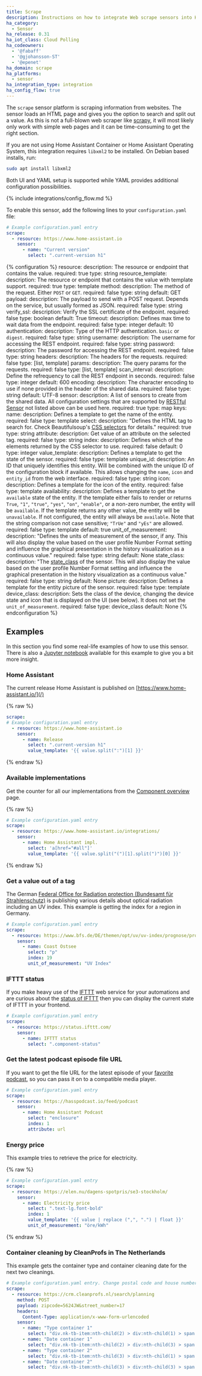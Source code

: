 ```yaml
---
title: Scrape
description: Instructions on how to integrate Web scrape sensors into Home Assistant.
ha_category:
  - Sensor
ha_release: 0.31
ha_iot_class: Cloud Polling
ha_codeowners:
  - '@fabaff'
  - '@gjohansson-ST'
  - '@epenet'
ha_domain: scrape
ha_platforms:
  - sensor
ha_integration_type: integration
ha_config_flow: true
---
```


The `scrape` sensor platform is scraping information from websites. The sensor loads an HTML page and gives you the option to search and split out a value. As this is not a full-blown web scraper like [scrapy](https://scrapy.org/), it will most likely only work with simple web pages and it can be time-consuming to get the right section.

If you are not using Home Assistant Container or Home Assistant Operating System, this integration requires `libxml2` to be installed. On Debian based installs, run:

```bash
sudo apt install libxml2
```

Both UI and YAML setup is supported while YAML provides additional configuration possibilities.

{% include integrations/config_flow.md %}

To enable this sensor, add the following lines to your `configuration.yaml` file:

```yaml
# Example configuration.yaml entry
scrape:
  - resource: https://www.home-assistant.io
    sensor:
      - name: "Current version"
        select: ".current-version h1"
```

{% configuration %}
resource:
  description: The resource or endpoint that contains the value.
  required: true
  type: string
resource_template:
  description: The resource or endpoint that contains the value with template support.
  required: true
  type: template
method:
  description: The method of the request. Either `POST` or `GET`.
  required: false
  type: string
  default: GET
payload:
  description: The payload to send with a POST request. Depends on the service, but usually formed as JSON.
  required: false
  type: string
verify_ssl:
  description: Verify the SSL certificate of the endpoint.
  required: false
  type: boolean
  default: True
timeout:
  description: Defines max time to wait data from the endpoint.
  required: false
  type: integer
  default: 10
authentication:
  description:  Type of the HTTP authentication. `basic` or `digest`.
  required: false
  type: string
username:
  description: The username for accessing the REST endpoint.
  required: false
  type: string
password:
  description: The password for accessing the REST endpoint.
  required: false
  type: string
headers:
  description: The headers for the requests.
  required: false
  type: [list, template]
params:
  description: The query params for the requests.
  required: false
  type: [list, template]
scan_interval:
  description: Define the refrequency to call the REST endpoint in seconds.
  required: false
  type: integer
  default: 600
encoding:
  description: The character encoding to use if none provided in the header of the shared data.
  required: false
  type: string
  default: UTF-8
sensor:
  description: A list of sensors to create from the shared data. All configuration settings that are supported by [RESTful Sensor](/integrations/sensor.rest#configuration-variables) not listed above can be used here.
  required: true
  type: map
  keys:
    name:
      description: Defines a template to get the name of the entity.
      required: false
      type: template
    select:
      description: "Defines the HTML tag to search for. Check Beautifulsoup's [CSS selectors](https://www.crummy.com/software/BeautifulSoup/bs4/doc/#css-selectors) for details."
      required: true
      type: string
    attribute:
      description: Get value of an attribute on the selected tag.
      required: false
      type: string
    index:
      description: Defines which of the elements returned by the CSS selector to use.
      required: false
      default: 0
      type: integer
    value_template:
      description: Defines a template to get the state of the sensor.
      required: false
      type: template
    unique_id:
      description: An ID that uniquely identifies this entity. Will be combined with the unique ID of the configuration block if available. This allows changing the `name`, `icon` and `entity_id` from the web interface.
      required: false
      type: string
    icon:
      description: Defines a template for the icon of the entity.
      required: false
      type: template
    availability:
      description: Defines a template to get the `available` state of the entity. If the template either fails to render or returns `True`, `"1"`, `"true"`, `"yes"`, `"on"`, `"enable"`, or a non-zero number, the entity will be `available`. If the template returns any other value, the entity will be `unavailable`. If not configured, the entity will always be `available`. Note that the string comparison not case sensitive; `"TrUe"` and `"yEs"` are allowed.
      required: false
      type: template
      default: true
    unit_of_measurement:
      description: "Defines the units of measurement of the sensor, if any. This will also display the value based on the user profile Number Format setting and influence the graphical presentation in the history visualization as a continuous value."
      required: false
      type: string
      default: None
    state_class:
      description: "The [state_class](https://developers.home-assistant.io/docs/core/entity/sensor#available-state-classes) of the sensor. This will also display the value based on the user profile Number Format setting and influence the graphical presentation in the history visualization as a continuous value."
      required: false
      type: string
      default: None
    picture:
      description: Defines a template for the entity picture of the sensor.
      required: false
      type: template
    device_class:
      description: Sets the class of the device, changing the device state and icon that is displayed on the UI (see below). It does not set the `unit_of_measurement`.
      required: false
      type: device_class
      default: None
{% endconfiguration %}

## Examples

In this section you find some real-life examples of how to use this sensor. There is also a [Jupyter notebook](https://nbviewer.jupyter.org/github/home-assistant/home-assistant-notebooks/blob/master/other/web-scraping.ipynb) available for this example to give you a bit more insight.

### Home Assistant

The current release Home Assistant is published on [https://www.home-assistant.io/](/)

{% raw %}

```yaml
scrape:
# Example configuration.yaml entry
  - resource: https://www.home-assistant.io
    sensor:
      - name: Release
        select: ".current-version h1"
        value_template: '{{ value.split(":")[1] }}'
```

{% endraw %}

### Available implementations

Get the counter for all our implementations from the [Component overview](/integrations/) page.

{% raw %}

```yaml
# Example configuration.yaml entry
scrape:
  - resource: https://www.home-assistant.io/integrations/
    sensor:
      - name: Home Assistant impl.
        select: 'a[href="#all"]'
        value_template: '{{ value.split("(")[1].split(")")[0] }}'
```

{% endraw %}

### Get a value out of a tag

The German [Federal Office for Radiation protection (Bundesamt für Strahlenschutz)](https://www.bfs.de/) is publishing various details about optical radiation including an UV index. This example is getting the index for a region in Germany.

```yaml
# Example configuration.yaml entry
scrape:
  - resource: https://www.bfs.de/DE/themen/opt/uv/uv-index/prognose/prognose_node.html
    sensor:
      - name: Coast Ostsee
        select: "p"
        index: 19
        unit_of_measurement: "UV Index"
```

### IFTTT status

If you make heavy use of the [IFTTT](/integrations/ifttt/) web service for your automations and are curious about the [status of IFTTT](https://status.ifttt.com/) then you can display the current state of IFTTT in your frontend.

```yaml
# Example configuration.yaml entry
scrape:
  - resource: https://status.ifttt.com/
    sensor:
      - name: IFTTT status
        select: ".component-status"
```

### Get the latest podcast episode file URL

If you want to get the file URL for the latest episode of your [favorite podcast](https://hasspodcast.io/), so you can pass it on to a compatible media player.

```yaml
# Example configuration.yaml entry
scrape:
  - resource: https://hasspodcast.io/feed/podcast
    sensor:
      - name: Home Assistant Podcast
        select: "enclosure"
        index: 1
        attribute: url
```

### Energy price

This example tries to retrieve the price for electricity.

{% raw %}

```yaml
# Example configuration.yaml entry
scrape:
  - resource: https://elen.nu/dagens-spotpris/se3-stockholm/
    sensor:
      - name: Electricity price
        select: ".text-lg.font-bold"
        index: 1
        value_template: '{{ value | replace (",", ".") | float }}'
        unit_of_measurement: "öre/kWh"
```

{% endraw %}

### Container cleaning by CleanProfs in The Netherlands

This example gets the container type and container cleaning date for the next two cleanings.

```yaml
# Example configuration.yaml entry. Change postal code and house number to your own address.
scrape:
  - resource: https://crm.cleanprofs.nl/search/planning
    method: POST
    payload: zipcode=5624JW&street_number=17
    headers:
      Content-Type: application/x-www-form-urlencoded
    sensor:
      - name: "Type container 1"
        select: "div.nk-tb-item:nth-child(2) > div:nth-child(1) > span:nth-child(1)"
      - name: "Date container 1"
        select: "div.nk-tb-item:nth-child(2) > div:nth-child(3) > span:nth-child(1) > span:nth-child(1)"
      - name: "Type container 2"
        select: "div.nk-tb-item:nth-child(3) > div:nth-child(1) > span:nth-child(1)"
      - name: "Date container 2"
        select: "div.nk-tb-item:nth-child(3) > div:nth-child(3) > span:nth-child(1) > span:nth-child(1)"

```

